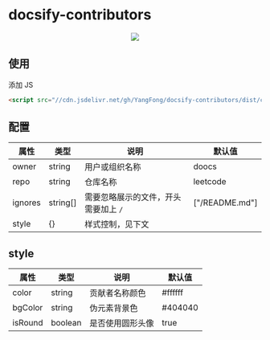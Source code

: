 # docsify-contributors

<p align="center">
  <img src="https://docsify.js.org/_media/icon.svg" />
</p>

## 使用

添加 JS

```html
<script src="//cdn.jsdelivr.net/gh/YangFong/docsify-contributors/dist/contributors.min.js"></script>
```

## 配置

| 属性    | 类型     | 说明                                 | 默认值         |
| ------- | -------- | ------------------------------------ | -------------- |
| owner   | string   | 用户或组织名称                       | doocs          |
| repo    | string   | 仓库名称                             | leetcode       |
| ignores | string[] | 需要忽略展示的文件，开头需要加上 `/` | ["/README.md"] |
| style   | {}       | 样式控制，见下文                     |                |

## style

| 属性    | 类型    | 说明             | 默认值  |
| ------- | ------- | ---------------- | ------- |
| color   | string  | 贡献者名称颜色   | #ffffff |
| bgColor | string  | 伪元素背景色     | #404040 |
| isRound | boolean | 是否使用圆形头像 | true    |
